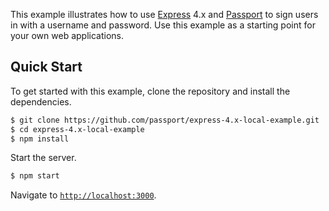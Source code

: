 This example illustrates how to use [Express](https://expressjs.com) 4.x and
[Passport](https://www.passportjs.org) to sign users in with a username and
password.  Use this example as a starting point for your own web applications.

## Quick Start

To get started with this example, clone the repository and install the
dependencies.

```bash
$ git clone https://github.com/passport/express-4.x-local-example.git
$ cd express-4.x-local-example
$ npm install
```

Start the server.

```bash
$ npm start
```

Navigate to [`http://localhost:3000`](http://localhost:3000).
